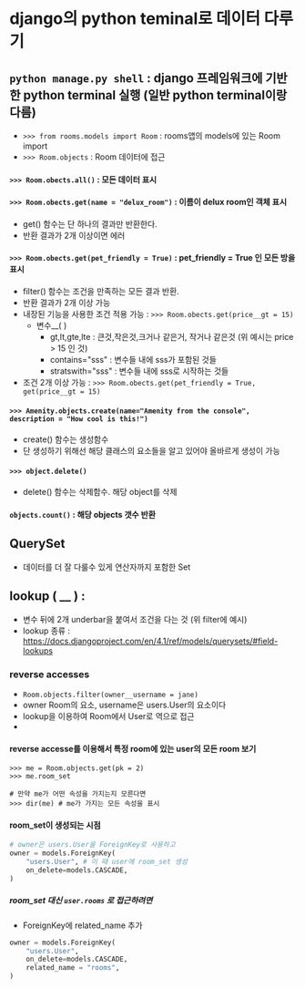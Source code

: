 # django의 python teminal로 데이터 다루기

## `python manage.py shell` : django 프레임워크에 기반한 python terminal 실행 (일반 python terminal이랑 다름)
 - `>>> from rooms.models import Room` : rooms앱의 models에 있는 Room import
 - `>>> Room.objects` : Room 데이터에 접근



#### `>>> Room.obects.all()` : 모든 데이터 표시


#### `>>> Room.obects.get(name = "delux_room")` : 이름이 delux room인 객체 표시
 - get() 함수는 단 하나의 결과만 반환한다.
 - 반환 결과가 2개 이상이면 에러
 
#### `>>> Room.obects.get(pet_friendly = True)` : pet_friendly = True 인 모든 방을 표시
 - filter() 함수는 조건을 만족하는 모든 결과 반환.
 - 반환 결과가 2개 이상 가능
 - 내장된 기능을 사용한 조건 적용 가능 : `>>> Room.obects.get(price__gt = 15)`
   - 변수__( )
     -  gt,lt,gte,lte : 큰것,작은것,크거나 같은거, 작거나 같은것 (위 예시는 price > 15 인 것)
     -  contains="sss" : 변수들 내에 sss가 포함된 것들
     -  stratswith="sss" : 변수들 내에 sss로 시작하는 것들
 - 조건 2개 이상 가능 : `>>> Room.obects.get(pet_friendly = True, get(price__gt = 15)`

#### `>>> Amenity.objects.create(name="Amenity from the console", description = "How cool is this!")`
 - create() 함수는 생성함수
 - 단 생성하기 위해선 해당 클래스의 요소들을 알고 있어야 올바르게 생성이 가능

#### `>>> object.delete()`
 - delete() 함수는 삭제함수. 해당 object를 삭제

#### `objects.count()` : 해당 objects 갯수 반환

## QuerySet
 - 데이터를 더 잘 다룰수 있게 연산자까지 포함한 Set


## lookup ( __ ) : 
 - 변수 뒤에 2개 underbar을 붙여서 조건을 다는 것 (위 filter에 예시)
 - lookup 종류 : https://docs.djangoproject.com/en/4.1/ref/models/querysets/#field-lookups

### reverse accesses
 - `Room.objects.filter(owner__username = jane)`
  - owner Room의 요소, username은 users.User의 요소이다
  - lookup을 이용하여 Room에서 User로 역으로 접근
  - 
#### reverse accesse를 이용해서 특정 room에 있는 user의 모든 room 보기
```
>>> me = Room.objects.get(pk = 2)
>>> me.room_set

# 만약 me가 어떤 속성을 가지는지 모른다면
>>> dir(me) # me가 가지는 모든 속성을 표시 
```

#### room_set이 생성되는 시점
``` python
# owner은 users.User을 ForeignKey로 사용하고
owner = models.ForeignKey(
    "users.User", # 이 때 user에 room_set 생성
    on_delete=models.CASCADE,
)
```

##### room_set 대신 `user.rooms` 로 접근하려면
 - ForeignKey에 related_name 추가
``` python
owner = models.ForeignKey(
    "users.User",
    on_delete=models.CASCADE,
    related_name = "rooms",
)
```
